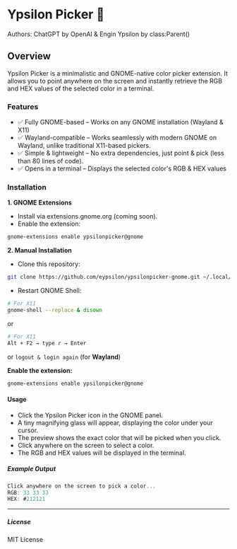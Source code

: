 # Ypsilon Picker 🎨

Authors: ChatGPT by OpenAI & Engin Ypsilon by class:Parent()

## Overview

Ypsilon Picker is a minimalistic and GNOME-native color picker extension. It allows you to point anywhere on the screen and instantly retrieve the RGB and HEX values of the selected color in a terminal.

### Features

* ✅ Fully GNOME-based – Works on any GNOME installation (Wayland & X11)
* ✅ Wayland-compatible – Works seamlessly with modern GNOME on Wayland, unlike traditional X11-based pickers.
* ✅ Simple & lightweight – No extra dependencies, just point & pick (less than 80 lines of code).
* ✅ Opens in a terminal – Displays the selected color's RGB & HEX values

### Installation

__1. GNOME Extensions__
  - Install via extensions.gnome.org (coming soon).
  - Enable the extension:

```sh
gnome-extensions enable ypsilonpicker@gnome
```

__2. Manual Installation__
  - Clone this repository:

```sh
git clone https://github.com/eypsilon/ypsilonpicker-gnome.git ~/.local/share/gnome-shell/extensions/ypsilonpicker@gnome
```

- Restart GNOME Shell:

```sh
# For X11
gnome-shell --replace & disown
```

or

```sh
# For X11
Alt + F2 → type r → Enter
```

or `logout & login again` (for __Wayland__)

__Enable the extension:__

```sh
gnome-extensions enable ypsilonpicker@gnome
```

#### Usage
- Click the Ypsilon Picker icon in the GNOME panel.
- A tiny magnifying glass will appear, displaying the color under your cursor.
- The preview shows the exact color that will be picked when you click.
- Click anywhere on the screen to select a color.
- The RGB and HEX values will be displayed in the terminal.


##### Example Output

```c
Click anywhere on the screen to pick a color...
RGB: 33 33 33
HEX: #212121
```

---

##### License

MIT License
